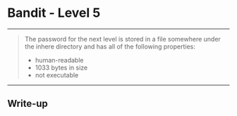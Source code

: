 # Bandit - Level 5
------------
>The password for the next level is stored in a file somewhere under the inhere directory and has all of the following properties:  
> - human-readable  
> - 1033 bytes in size  
> - not executable
------------

## Write-up
